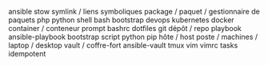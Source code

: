 ansible
stow
symlink / liens symboliques
package / paquet / gestionnaire de paquets
php
python
shell
bash
bootstrap
devops
kubernetes
docker
container / conteneur
prompt
bashrc
dotfiles
git
dépôt / repo
playbook
ansible-playbook
bootstrap
script
python
pip
hôte / host
poste / machines / laptop / desktop
vault / coffre-fort
ansible-vault
tmux
vim
vimrc
tasks
idempotent
